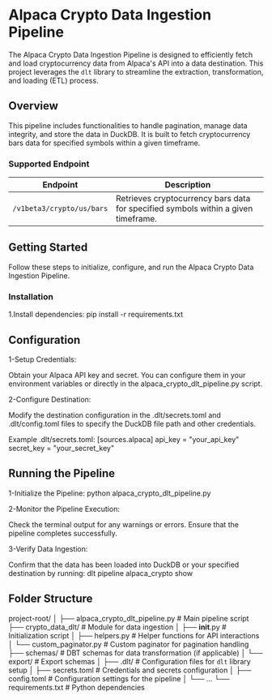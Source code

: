 # Alpaca Crypto Data Ingestion Pipeline

The Alpaca Crypto Data Ingestion Pipeline is designed to efficiently fetch and load cryptocurrency data from Alpaca's API into a data destination. This project leverages the `dlt` library to streamline the extraction, transformation, and loading (ETL) process.

## Overview

This pipeline includes functionalities to handle pagination, manage data integrity, and store the data in DuckDB. It is built to fetch cryptocurrency bars data for specified symbols within a given timeframe.

### Supported Endpoint

| Endpoint                                      | Description |
|-----------------------------------------------|-------------|
| `/v1beta3/crypto/us/bars`                     | Retrieves cryptocurrency bars data for specified symbols within a given timeframe. |

## Getting Started

Follow these steps to initialize, configure, and run the Alpaca Crypto Data Ingestion Pipeline.

### Installation

1.Install dependencies:
pip install -r requirements.txt

## Configuration
1-Setup Credentials:

Obtain your Alpaca API key and secret. You can configure them in your environment variables or directly in the alpaca_crypto_dlt_pipeline.py script.

2-Configure Destination:

Modify the destination configuration in the .dlt/secrets.toml and .dlt/config.toml files to specify the DuckDB file path and other credentials.

Example .dlt/secrets.toml:
[sources.alpaca]
api_key = "your_api_key"
secret_key = "your_secret_key"


## Running the Pipeline

1-Initialize the Pipeline:
python alpaca_crypto_dlt_pipeline.py

2-Monitor the Pipeline Execution:

Check the terminal output for any warnings or errors. Ensure that the pipeline completes successfully.

3-Verify Data Ingestion:

Confirm that the data has been loaded into DuckDB or your specified destination by running:
dlt pipeline alpaca_crypto show

## Folder Structure
project-root/
│
├── alpaca_crypto_dlt_pipeline.py     # Main pipeline script
├── crypto_data_dlt/                  # Module for data ingestion
│   ├── __init__.py                   # Initialization script
│   ├── helpers.py                    # Helper functions for API interactions
│   └── custom_paginator.py           # Custom paginator for pagination handling
├── schemas/                          # DBT schemas for data transformation (if applicable)
│   └── export/                       # Export schemas
│
├── .dlt/                             # Configuration files for `dlt` library setup
│   ├── secrets.toml                  # Credentials and secrets configuration
│   ├── config.toml                   # Configuration settings for the pipeline
│   └── ...
└── requirements.txt                  # Python dependencies

